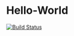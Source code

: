 # Hello-World
[![Build Status](https://dev.azure.com/ravshan0046/Project1/_apis/build/status/GitHub%20Project/Project1-ASP.NET-CI%20(1)?branchName=master)](https://dev.azure.com/ravshan0046/Project1/_build/latest?definitionId=3&branchName=master)
